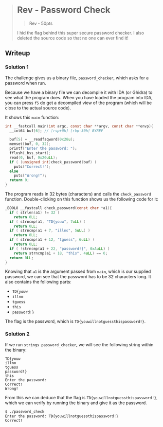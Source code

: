 > # Rev - Password Check
> > Rev - 50pts
>
> I hid the flag behind this super secure password checker. I also deleted the source code so that no one can ever find it!

## Writeup
### Solution 1
The challenge gives us a binary file, `password_checker`, which asks for a password when run.

Because we have a binary file we can decompile it with IDA (or Ghidra) to see what the program does. When you have loaded the program into IDA, you can press `f5` do get a decompiled view of the program (which will be close to the actual source code).

It shows this `main` function:
```c
int __fastcall main(int argc, const char **argv, const char **envp){
  __int64 buf[6]; // [rsp+0h] [rbp-30h] BYREF

  buf[5] = __readfsqword(0x28u);
  memset(buf, 0, 32);
  printf("Enter the password: ");
  fflush(_bss_start);
  read(0, buf, 0x20uLL);
  if ( (unsigned int)check_password(buf) )
    puts("Correct!");
  else
    puts("Wrong!");
  return 0;
}
```

The program reads in 32 bytes (characters) and calls the `check_password` function. Double-clicking on this function shows us the following code for it:
```c
_BOOL8 __fastcall check_password(const char *a1){
  if ( strlen(a1) != 32 )
    return 0LL;
  if ( strncmp(a1, "TD{youw", 7uLL) )
    return 0LL;
  if ( strncmp(a1 + 7, "illno", 5uLL) )
    return 0LL;
  if ( strncmp(a1 + 12, "tguess", 6uLL) )
    return 0LL;
  if ( !strncmp(a1 + 22, "password!}", 0xAuLL) )
    return strncmp(a1 + 18, "this", 4uLL) == 0;
  return 0LL;
}
```

Knowing that `a1` is the argument passed from `main`, which is our supplied password, we can see that the password has to be 32 characters long. It also contains the following parts:
- `TD{youw`
- `illno`
- `tguess`
- `this`
- `password!}`

The flag is the password, which is `TD{youwillnotguessthispassword!}`.


### Solution 2
If we run `strings password_checker`, we will see the following string within the binary:
```
TD{youw
illno
tguess
password!}
this
Enter the password:
Correct!
Wrong!
```
From this we can deduce that the flag is `TD{youwillnotguessthispassword!}`, which we can verify by running the binary and give it as the password.
```bash
$ ./password_check
Enter the password: TD{youwillnotguessthispassword!}
Correct!
```